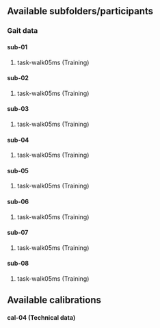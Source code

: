 ## Available subfolders/participants
### Gait data
#### sub-01
  1. task-walk05ms (Training)
#### sub-02
  1. task-walk05ms (Training)
#### sub-03
  1. task-walk05ms (Training)
#### sub-04
  1. task-walk05ms (Training)
#### sub-05
  1. task-walk05ms (Training)
#### sub-06
  1. task-walk05ms (Training)
#### sub-07
  1. task-walk05ms (Training)
#### sub-08
  1. task-walk05ms (Training)

## Available calibrations
#### cal-04 (Technical data)